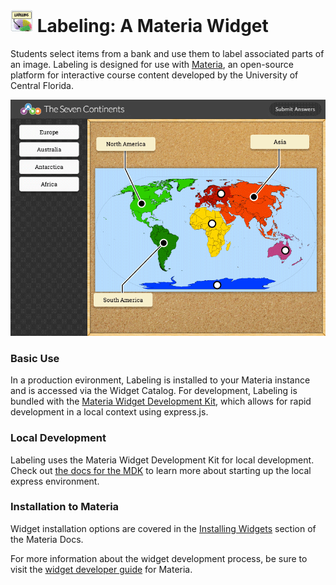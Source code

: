 <h1>
    <img src="src/_icons/icon-60.png" width="36px"/>
    Labeling: A Materia Widget
</h1>

Students select items from a bank and use them to label associated parts of an image. Labeling is designed for use with [Materia](https://github.com/ucfopen/Materia), an open-source platform for interactive course content developed by the University of Central Florida.

![Labeling Player](src/_screen-shots/2.png)

### Basic Use

In a production evironment, Labeling is installed to your Materia instance and is accessed via the Widget Catalog. For development, Labeling is bundled with the [Materia Widget Development Kit](https://github.com/ucfopen/Materia-Widget-Dev-Kit), which allows for rapid development in a local context using express.js.

### Local Development

Labeling uses the Materia Widget Development Kit for local development. Check out [the docs for the MDK](https://ucfopen.github.io/Materia-Docs/develop/materia-widget-development-kit.html) to learn more about starting up the local express environment.

### Installation to Materia

Widget installation options are covered in the [Installing Widgets](https://ucfopen.github.io/Materia-Docs/admin/installing-widgets.html) section of the Materia Docs.

For more information about the widget development process, be sure to visit the [widget developer guide](https://ucfopen.github.io/Materia-Docs/develop/widget-developer-guide.html) for Materia.